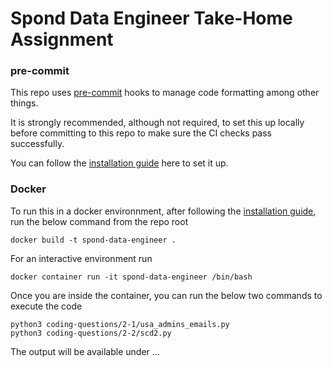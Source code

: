 # Spond Data Engineer Take-Home Assignment

### pre-commit
This repo uses [pre-commit](https://pre-commit.com/) hooks to manage code formatting among other things.

It is strongly recommended, although not required, to set this up locally before committing to this repo to make sure the CI checks pass successfully.

You can follow the [installation guide](https://pre-commit.com/#installation) here to set it up.

### Docker
To run this in a docker environnment, after following the [installation guide](https://docs.docker.com/engine/install/), run the below command from the repo root

```commandline
docker build -t spond-data-engineer .
```

For an interactive environment run
```commandline
docker container run -it spond-data-engineer /bin/bash
```

Once you are inside the container, you can run the below two commands to execute the code
```commandline
python3 coding-questions/2-1/usa_admins_emails.py
python3 coding-questions/2-2/scd2.py
```
[//]: # (TODO: Add paths)
The output will be available under ...
